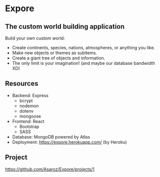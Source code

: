 # Expore

## The custom world building application

Build your own custom world:
- Create continents, species, nations, atmospheres, or anything you like.
- Make new objects or themes as subitems.
- Create a giant tree of objects and information.
- The only limit is your imagination! (and maybe our database bandwidth XD)

## Resources

- Backend: Express
    - bcrypt
    - nodemon
    - dotenv
    - mongoose
- Frontend: React
    - Bootstrap
    - SASS
- Database: MongoDB powered by Atlas
- Deployment: https://expore.herokuapp.com/ (by Heroku)

## Project

https://github.com/Asaroz/Expore/projects/1